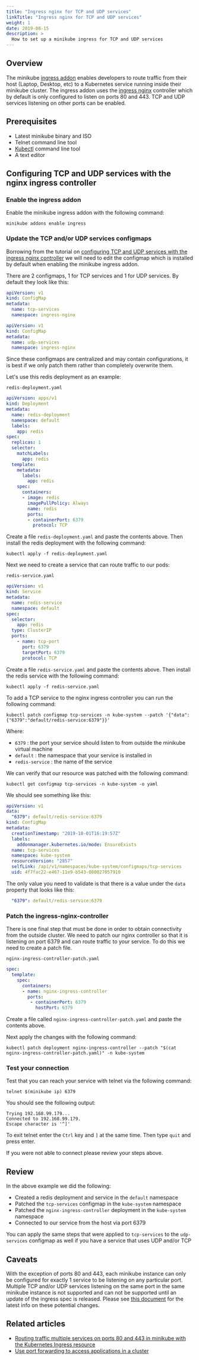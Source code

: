 ```yaml
---
title: "Ingress nginx for TCP and UDP services"
linkTitle: "Ingress nginx for TCP and UDP services"
weight: 1
date: 2019-08-15
description: >
  How to set up a minikube ingress for TCP and UDP services
---
```


## Overview

The minikube [ingress addon](https://github.com/kubernetes/minikube/tree/master/deploy/addons/ingress) enables developers 
to route traffic from their host (Laptop, Desktop, etc) to a Kubernetes service running inside their minikube cluster.
The ingress addon uses the [ingress nginx](https://github.com/kubernetes/ingress-nginx) controller which by default
is only configured to listen on ports 80 and 443. TCP and UDP services listening on other ports can be enabled.

## Prerequisites

- Latest minikube binary and ISO
- Telnet command line tool
- [Kubectl](https://kubernetes.io/docs/Handbook/tools/install-kubectl) command line tool
- A text editor

## Configuring TCP and UDP services with the nginx ingress controller

### Enable the ingress addon

Enable the minikube ingress addon with the following command:

```shell
minikube addons enable ingress
```

### Update the TCP and/or UDP services configmaps

Borrowing from the tutorial on [configuring TCP and UDP services with the ingress nginx controller](https://kubernetes.github.io/ingress-nginx/user-guide/exposing-tcp-udp-services/)
we will need to edit the configmap which is installed by default when enabling the minikube ingress addon.

There are 2 configmaps, 1 for TCP services and 1 for UDP services. By default they look like this: 

```yaml
apiVersion: v1
kind: ConfigMap
metadata:
  name: tcp-services
  namespace: ingress-nginx
```

```yaml
apiVersion: v1
kind: ConfigMap
metadata:
  name: udp-services
  namespace: ingress-nginx
```

Since these configmaps are centralized and may contain configurations, it is best if we only patch them rather than completely overwrite them. 

Let's use this redis deployment as an example:

`redis-deployment.yaml`
```yaml
apiVersion: apps/v1
kind: Deployment
metadata:
  name: redis-deployment
  namespace: default
  labels:
    app: redis
spec:
  replicas: 1
  selector:
    matchLabels:
      app: redis
  template:
    metadata:
      labels:
        app: redis
    spec:
      containers:
      - image: redis
        imagePullPolicy: Always
        name: redis
        ports:
        - containerPort: 6379
          protocol: TCP
```

Create a file `redis-deployment.yaml` and paste the contents above. Then install the redis deployment with the following command:

```shell
kubectl apply -f redis-deployment.yaml
```

Next we need to create a service that can route traffic to our pods:

`redis-service.yaml`
```yaml
apiVersion: v1
kind: Service
metadata:
  name: redis-service
  namespace: default
spec:
  selector:
    app: redis
  type: ClusterIP
  ports:
    - name: tcp-port
      port: 6379
      targetPort: 6379
      protocol: TCP
```

Create a file `redis-service.yaml` and paste the contents above. Then install the redis service with the following command:

```shell
kubectl apply -f redis-service.yaml
```

To add a TCP service to the nginx ingress controller you can run the following command:

```shell
kubectl patch configmap tcp-services -n kube-system --patch '{"data":{"6379":"default/redis-service:6379"}}'
```

Where:

- `6379` : the port your service should listen to from outside the minikube virtual machine
- `default` : the namespace that your service is installed in
- `redis-service` : the name of the service

We can verify that our resource was patched with the following command: 

```shell
kubectl get configmap tcp-services -n kube-system -o yaml
```

We should see something like this: 

```yaml
apiVersion: v1
data:
  "6379": default/redis-service:6379
kind: ConfigMap
metadata:
  creationTimestamp: "2019-10-01T16:19:57Z"
  labels:
    addonmanager.kubernetes.io/mode: EnsureExists
  name: tcp-services
  namespace: kube-system
  resourceVersion: "2857"
  selfLink: /api/v1/namespaces/kube-system/configmaps/tcp-services
  uid: 4f7fac22-e467-11e9-b543-080027057910
```

The only value you need to validate is that there is a value under the `data` property that looks like this: 

```yaml
  "6379": default/redis-service:6379
```

### Patch the ingress-nginx-controller

There is one final step that must be done in order to obtain connectivity from the outside cluster.
We need to patch our nginx controller so that it is listening on port 6379 and can route traffic to your service. To do
this we need to create a patch file.

`nginx-ingress-controller-patch.yaml`
```yaml
spec:
  template:
    spec:
      containers:
      - name: nginx-ingress-controller
        ports:
         - containerPort: 6379
           hostPort: 6379
```

Create a file called `nginx-ingress-controller-patch.yaml` and paste the contents above.

Next apply the changes with the following command:

```shell
kubectl patch deployment nginx-ingress-controller --patch "$(cat nginx-ingress-controller-patch.yaml)" -n kube-system
```

### Test your connection

Test that you can reach your service with telnet via the following command:

```shell
telnet $(minikube ip) 6379
```

You should see the following output:

```text
Trying 192.168.99.179...
Connected to 192.168.99.179.
Escape character is '^]'
```

To exit telnet enter the `Ctrl` key and `]` at the same time. Then type `quit` and press enter.

If you were not able to connect please review your steps above.

## Review

In the above example we did the following:

- Created a redis deployment and service in the `default` namespace
- Patched the `tcp-services` configmap in the `kube-system` namespace
- Patched the `nginx-ingress-controller` deployment in the `kube-system` namespace
- Connected to our service from the host via port 6379

You can apply the same steps that were applied to `tcp-services` to the `udp-services` configmap as well if you have a 
service that uses UDP and/or TCP

## Caveats

With the exception of ports 80 and 443, each minikube instance can only be configured for exactly 1 service to be listening 
on any particular port. Multiple TCP and/or UDP services listening on the same port in the same minikube instance is not supported 
and can not be supported until an update of the ingress spec is released. 
Please see [this document](https://docs.google.com/document/d/1BxYbDovMwnEqe8lj8JwHo8YxHAt3oC7ezhlFsG_tyag/edit#) 
for the latest info on these potential changes.

## Related articles

- [Routing traffic multiple services on ports 80 and 443 in minikube with the Kubernetes Ingress resource](https://kubernetes.io/docs/Handbook/access-application-cluster/ingress-minikube/)
- [Use port forwarding to access applications in a cluster](https://kubernetes.io/docs/Handbook/access-application-cluster/port-forward-access-application-cluster/)

